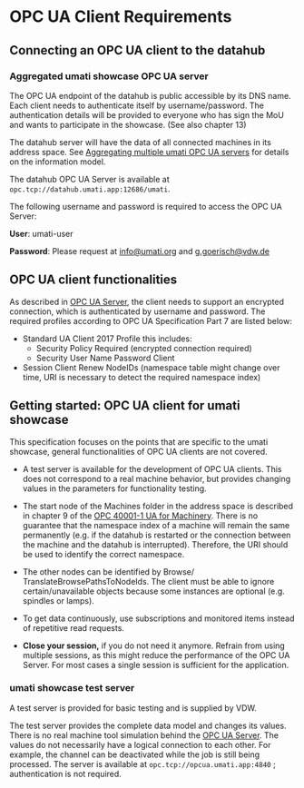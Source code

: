 # OPC UA Client Requirements

## Connecting an OPC UA client to the datahub

### Aggregated umati showcase OPC UA server

The OPC UA endpoint of the datahub is public accessible by its DNS name. Each client needs to authenticate itself by username/password. The authentication details will be provided to everyone who has sign the MoU and wants to participate in the showcase. (See also chapter 13)

The datahub server will have the data of all connected machines in its address space.
See [Aggregating multiple umati OPC UA servers](Server.html "#Aggregating multiple umati OPC UA servers") for details on the information model.

The datahub OPC UA Server is available at `opc.tcp://datahub.umati.app:12686/umati`.

The following username and password is required to access the OPC UA Server:

**User**: umati-user

**Password**: Please request at [info@umati.org](mailto:info@umati.org) and [g.goerisch@vdw.de](mailto:g.goerisch@vdw.de)

## OPC UA client functionalities

As described in [OPC UA Server](SERVER.html), the client needs to support an encrypted connection, which is authenticated by username and password. The required profiles according to OPC UA Specification Part 7 are listed below:

- Standard UA Client 2017 Profile this includes:
  - Security Policy Required (encrypted connection required)
  - Security User Name Password Client
- Session Client Renew NodeIDs (namespace table might change over time, URI is necessary to detect the required namespace index)

## Getting started: OPC UA client for umati showcase

This specification focuses on the points that are specific to the umati showcase, general functionalities of OPC UA clients are not covered.

- A test server is available for the development of OPC UA clients. This does not correspond to a real machine behavior, but provides changing values in the parameters for functionality testing.

- The start node of the Machines folder in the address space is described in chapter 9 of the [OPC 40001-1 UA for Machinery](https://opcua.vdma.org/catalog-detail/-/catalog/3803). There is no guarantee that the namespace index of a machine will remain the same permanently (e.g. if the datahub is restarted or the connection between the machine and the datahub is interrupted). Therefore, the URI should be used to identify the correct namespace.
- The other nodes can be identified by Browse/ TranslateBrowsePathsToNodeIds.
 The client must be able to ignore certain/unavailable objects because some instances are optional (e.g. spindles or lamps).
- To get data continuously, use subscriptions and monitored items instead of repetitive read requests.
- **Close your session,** if you do not need it anymore. Refrain from using multiple sessions, as this might reduce the performance of the OPC UA Server. For most cases a single session is sufficient for the application.

### umati showcase test server

A test server is provided for basic testing and is supplied by VDW.

The test server provides the complete data model and changes its values. There is no real machine tool simulation behind the [OPC UA Server](SERVER.html). The values do not necessarily have a logical connection to each other. For example, the channel can be deactivated while the job is still being processed. The server is available at `opc.tcp://opcua.umati.app:4840` ; authentication is not required.
